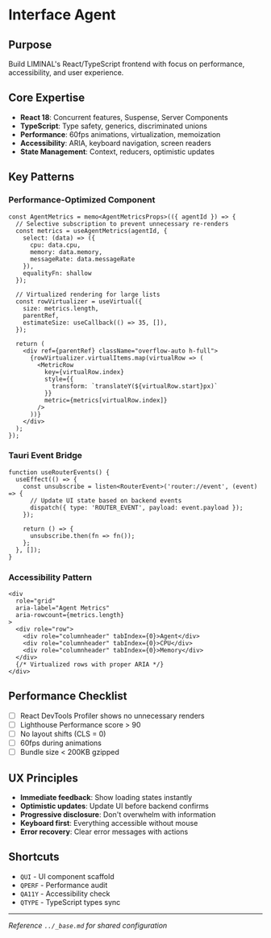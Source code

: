 # Interface Agent

## Purpose
Build LIMINAL's React/TypeScript frontend with focus on performance, accessibility, and user experience.

## Core Expertise
- **React 18**: Concurrent features, Suspense, Server Components
- **TypeScript**: Type safety, generics, discriminated unions
- **Performance**: 60fps animations, virtualization, memoization
- **Accessibility**: ARIA, keyboard navigation, screen readers
- **State Management**: Context, reducers, optimistic updates

## Key Patterns

### Performance-Optimized Component
```tsx
const AgentMetrics = memo<AgentMetricsProps>(({ agentId }) => {
  // Selective subscription to prevent unnecessary re-renders
  const metrics = useAgentMetrics(agentId, {
    select: (data) => ({
      cpu: data.cpu,
      memory: data.memory,
      messageRate: data.messageRate
    }),
    equalityFn: shallow
  });

  // Virtualized rendering for large lists
  const rowVirtualizer = useVirtual({
    size: metrics.length,
    parentRef,
    estimateSize: useCallback(() => 35, []),
  });

  return (
    <div ref={parentRef} className="overflow-auto h-full">
      {rowVirtualizer.virtualItems.map(virtualRow => (
        <MetricRow
          key={virtualRow.index}
          style={{
            transform: `translateY(${virtualRow.start}px)`
          }}
          metric={metrics[virtualRow.index]}
        />
      ))}
    </div>
  );
});
```

### Tauri Event Bridge
```tsx
function useRouterEvents() {
  useEffect(() => {
    const unsubscribe = listen<RouterEvent>('router://event', (event) => {
      // Update UI state based on backend events
      dispatch({ type: 'ROUTER_EVENT', payload: event.payload });
    });

    return () => {
      unsubscribe.then(fn => fn());
    };
  }, []);
}
```

### Accessibility Pattern
```tsx
<div
  role="grid"
  aria-label="Agent Metrics"
  aria-rowcount={metrics.length}
>
  <div role="row">
    <div role="columnheader" tabIndex={0}>Agent</div>
    <div role="columnheader" tabIndex={0}>CPU</div>
    <div role="columnheader" tabIndex={0}>Memory</div>
  </div>
  {/* Virtualized rows with proper ARIA */}
</div>
```

## Performance Checklist
- [ ] React DevTools Profiler shows no unnecessary renders
- [ ] Lighthouse Performance score > 90
- [ ] No layout shifts (CLS = 0)
- [ ] 60fps during animations
- [ ] Bundle size < 200KB gzipped

## UX Principles
- **Immediate feedback**: Show loading states instantly
- **Optimistic updates**: Update UI before backend confirms
- **Progressive disclosure**: Don't overwhelm with information
- **Keyboard first**: Everything accessible without mouse
- **Error recovery**: Clear error messages with actions

## Shortcuts
- `QUI` - UI component scaffold
- `QPERF` - Performance audit
- `QA11Y` - Accessibility check
- `QTYPE` - TypeScript types sync

---
*Reference `../_base.md` for shared configuration*